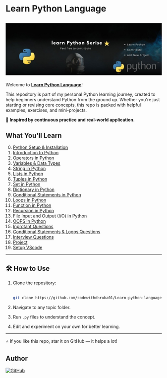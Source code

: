 # Learn Python Language
![Font Page](Images/LearnBG.jpg)
---

Welcome to [**Learn Python Language**](https://github.com/codewithdhruba01/Learn-python-language)!

This repository is part of my personal Python learning journey, created to help beginners understand Python from the ground up. Whether you're just starting or revising core concepts, this repo is packed with helpful examples, exercises, and mini-projects.

🧠 **Inspired by continuous practice and real-world application.**

## What You'll Learn
0. [Python Setup & Installation](https://github.com/codewithdhruba01/Learn-python-language/tree/master/00_Setup%26installation)
1. [Introduction to Python](https://github.com/codewithdhruba01/Learn-python-language/tree/master/01_Introduction)
2. [Operators in Python](https://github.com/codewithdhruba01/Learn-python-language/tree/master/02_Operator)
3. [Variables & Data Types](https://github.com/codewithdhruba01/Learn-python-language/tree/master/03_Variable_DataType)
4. [String in Python](https://github.com/codewithdhruba01/Learn-python-language/tree/master/04_String)
5. [Lists in Python](https://github.com/codewithdhruba01/Learn-python-language/tree/master/05_Lists)
6. [Tuples in Python](https://github.com/codewithdhruba01/Learn-python-language/tree/master/06_Tuples)
7. [Set in Python](https://github.com/codewithdhruba01/Learn-python-language/tree/master/07_Sets)
8. [Dictionary in Python](https://github.com/codewithdhruba01/Learn-python-language/tree/master/08_Dictionary)
9. [Conditional Statements in Python](https://github.com/codewithdhruba01/Learn-python-language/tree/master/09_Conditional_Statements)
10. [Loops in Python](https://github.com/codewithdhruba01/Learn-python-language/tree/master/10_Loops)
11. [Function in Python](https://github.com/codewithdhruba01/Learn-python-language/tree/master/11_Functions)
12. [Recursion in Python](https://github.com/codewithdhruba01/Learn-python-language/tree/master/12_Recursion)
13. [File Input and Output (I/O) in Python](https://github.com/codewithdhruba01/Learn-python-language/tree/master/13_File_InputOutput)
14. [OOPS in Python](https://github.com/codewithdhruba01/Learn-python-language/tree/master/14_OOPS)
15. [Inprotant Questions](https://github.com/codewithdhruba01/Learn-python-language/tree/master/Inprotant_Question)
16. [Conditional Statements & Loops Questions](https://github.com/codewithdhruba01/Learn-python-language/tree/master/Questions%20Conditional%20Statements%20%26%20Loops)
17. [Interview Questions](https://github.com/codewithdhruba01/Learn-python-language/tree/master/Interview-Questions)
18. [Project](https://github.com/codewithdhruba01/Learn-python-language/tree/master/Project)
19. [Setup VScode](https://github.com/codewithdhruba01/Learn-python-language/tree/master/vscode)

---

## 🛠 How to Use


1. Clone the repository:

   ```bash

   git clone https://github.com/codewithdhruba01/Learn-python-language.git

   ```

2. Navigate to any topic folder.

3. Run `.py` files to understand the concept.

4. Edit and experiment on your own for better learning.

---
⭐ If you like this repo, star it on GitHub — it helps a lot!

## Author

[![GitHub](https://img.shields.io/badge/GitHub_DhrubarajPati-%23121011.svg?logo=github&logoColor=white)](https://github.com/codewithdhruba01)
